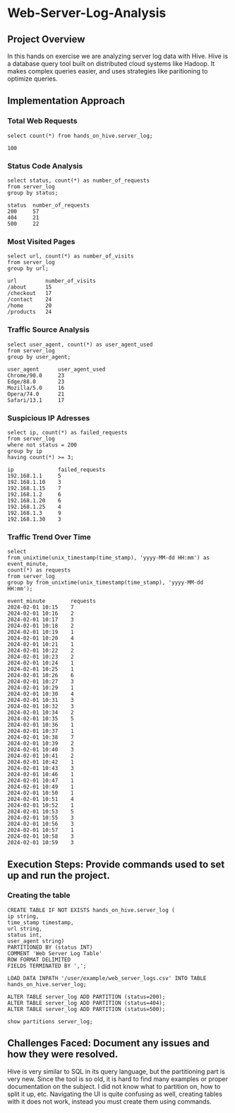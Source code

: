 # Web-Server-Log-Analysis

## Project Overview
In this hands on exercise we are analyzing server log data with Hive. 
Hive is a database query tool built on distributed cloud systems like Hadoop. 
It makes  complex queries easier, and uses strategies like paritioning to optimize queries.

## Implementation Approach

### Total Web Requests
`select count(*) from hands_on_hive.server_log;`
```
100
```

### Status Code Analysis
```
select status, count(*) as number_of_requests 
from server_log 
group by status;
```
```
status 	number_of_requests
200	    57
404	    21
500	    22
```

### Most Visited Pages
```
select url, count(*) as number_of_visits 
from server_log 
group by url;
```
```
url 	    number_of_visits
/about	    15
/checkout	17
/contact	24
/home	    20
/products	24
```

### Traffic Source Analysis
```
select user_agent, count(*) as user_agent_used 
from server_log
group by user_agent;
```
```
user_agent 	    user_agent_used
Chrome/90.0	    23
Edge/88.0	    23
Mozilla/5.0	    16
Opera/74.0	    21
Safari/13.1	    17
```

### Suspicious IP Adresses
```
select ip, count(*) as failed_requests 
from server_log
where not status = 200
group by ip
having count(*) >= 3;
```
```
ip 	            failed_requests
192.168.1.1	    5
192.168.1.10	3
192.168.1.15	7
192.168.1.2	    6
192.168.1.20	6
192.168.1.25	4
192.168.1.3	    9
192.168.1.30	3
```

### Traffic Trend Over Time
```
select 
from_unixtime(unix_timestamp(time_stamp), 'yyyy-MM-dd HH:mm') as event_minute, 
count(*) as requests
from server_log
group by from_unixtime(unix_timestamp(time_stamp), 'yyyy-MM-dd HH:mm');
```
```
event_minute 	    requests
2024-02-01 10:15	7
2024-02-01 10:16	2
2024-02-01 10:17	3
2024-02-01 10:18	2
2024-02-01 10:19	1
2024-02-01 10:20	4
2024-02-01 10:21	1
2024-02-01 10:22	2
2024-02-01 10:23	2
2024-02-01 10:24	1
2024-02-01 10:25	1
2024-02-01 10:26	6
2024-02-01 10:27	3
2024-02-01 10:29	1
2024-02-01 10:30	4
2024-02-01 10:31	3
2024-02-01 10:32	3
2024-02-01 10:34	2
2024-02-01 10:35	5
2024-02-01 10:36	1
2024-02-01 10:37	1
2024-02-01 10:38	7
2024-02-01 10:39	2
2024-02-01 10:40	3
2024-02-01 10:41	2
2024-02-01 10:42	1
2024-02-01 10:43	3
2024-02-01 10:46	1
2024-02-01 10:47	1
2024-02-01 10:49	1
2024-02-01 10:50	1
2024-02-01 10:51	4
2024-02-01 10:52	1
2024-02-01 10:53	5
2024-02-01 10:55	3
2024-02-01 10:56	3
2024-02-01 10:57	1
2024-02-01 10:58	3
2024-02-01 10:59	3
```

## Execution Steps: Provide commands used to set up and run the project.
### Creating the table
```
CREATE TABLE IF NOT EXISTS hands_on_hive.server_log ( 
ip string, 
time_stamp timestamp, 
url string, 
status int, 
user_agent string) 
PARTITIONED BY (status INT)
COMMENT 'Web Server Log Table' 
ROW FORMAT DELIMITED 
FIELDS TERMINATED BY ','; 
 
LOAD DATA INPATH '/user/example/web_server_logs.csv' INTO TABLE hands_on_hive.server_log; 
```

```
ALTER TABLE server_log ADD PARTITION (status=200);
ALTER TABLE server_log ADD PARTITION (status=404);
ALTER TABLE server_log ADD PARTITION (status=500);

show partitions server_log;
```

## Challenges Faced: Document any issues and how they were resolved.
Hive is very similar to SQL in its query language, but the partitioning part is very new.
Since the tool is so old, it is hard to find many examples or proper documentation on the subject.
I did not know what to partition on, how to split it up, etc.
Navigating the UI is quite confusing as well, creating tables with it does not work, instead you must create them using commands.

